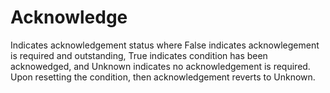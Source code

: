 Acknowledge
===========

Indicates acknowledgement status where False indicates acknowlegement is required and outstanding, True indicates condition has been acknowedged, and Unknown indicates no acknowledgement is required.  Upon resetting the condition, then acknowledgement reverts to Unknown.
